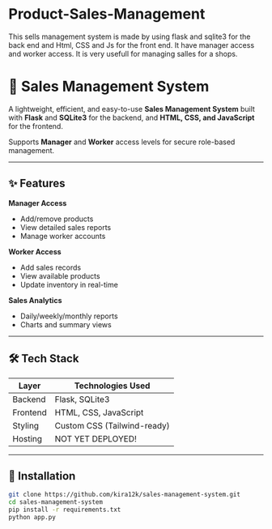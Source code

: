 # Product-Sales-Management
This sells management system is made by using flask and sqlite3 for the back end and Html, CSS and Js for the front end. It have manager access and worker access. It is very usefull for managing salles for a shops. 
# 🛒 Sales Management System

A lightweight, efficient, and easy-to-use **Sales Management System** built with **Flask** and **SQLite3** for the backend, and **HTML, CSS, and JavaScript** for the frontend.

 Supports **Manager** and **Worker** access levels for secure role-based management.

---

## ✨ Features

 **Manager Access**
  - Add/remove products
  - View detailed sales reports
  - Manage worker accounts

  **Worker Access**
  - Add sales records
  - View available products
  - Update inventory in real-time

  **Sales Analytics**
  - Daily/weekly/monthly reports
  - Charts and summary views

---

## 🛠️ Tech Stack

| Layer        | Technologies Used                        |
|--------------|------------------------------------------|
| Backend      | Flask, SQLite3                           |
| Frontend     | HTML, CSS, JavaScript                    |
| Styling      | Custom CSS (Tailwind-ready)              |
| Hosting      | NOT YET DEPLOYED!                        |

---

## 🚀 Installation

```bash
git clone https://github.com/kira12k/sales-management-system.git
cd sales-management-system
pip install -r requirements.txt
python app.py
